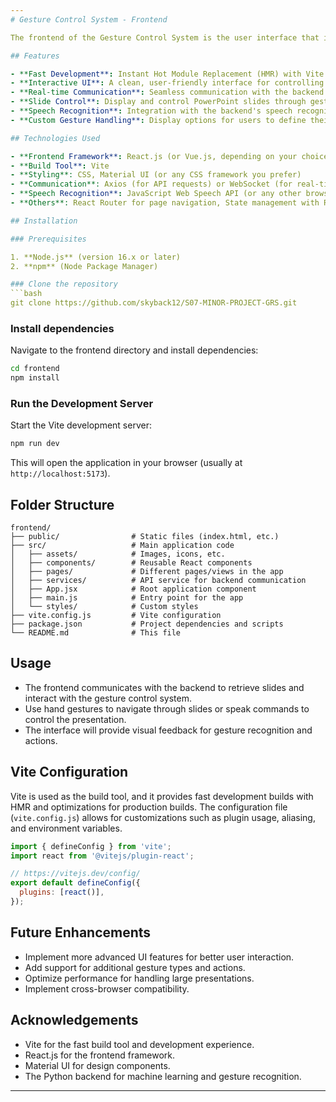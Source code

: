 ```yaml
---
# Gesture Control System - Frontend

The frontend of the Gesture Control System is the user interface that interacts with the backend and allows users to control presentations using gestures and voice commands. This project is built with[...]

## Features

- **Fast Development**: Instant Hot Module Replacement (HMR) with Vite for a smooth development experience.
- **Interactive UI**: A clean, user-friendly interface for controlling presentations.
- **Real-time Communication**: Seamless communication with the backend using RESTful APIs or WebSockets.
- **Slide Control**: Display and control PowerPoint slides through gestures and voice.
- **Speech Recognition**: Integration with the backend's speech recognition system to control slides.
- **Custom Gesture Handling**: Display options for users to define their gestures for interaction.

## Technologies Used

- **Frontend Framework**: React.js (or Vue.js, depending on your choice)
- **Build Tool**: Vite
- **Styling**: CSS, Material UI (or any CSS framework you prefer)
- **Communication**: Axios (for API requests) or WebSocket (for real-time communication)
- **Speech Recognition**: JavaScript Web Speech API (or any other browser-based speech library)
- **Others**: React Router for page navigation, State management with Redux (optional)

## Installation

### Prerequisites

1. **Node.js** (version 16.x or later)
2. **npm** (Node Package Manager)

### Clone the repository
```bash
git clone https://github.com/skyback12/S07-MINOR-PROJECT-GRS.git
```

### Install dependencies
Navigate to the frontend directory and install dependencies:
```bash
cd frontend
npm install
```

### Run the Development Server
Start the Vite development server:
```bash
npm run dev
```
This will open the application in your browser (usually at `http://localhost:5173`).

## Folder Structure

```
frontend/
├── public/                # Static files (index.html, etc.)
├── src/                   # Main application code
│   ├── assets/            # Images, icons, etc.
│   ├── components/        # Reusable React components
│   ├── pages/             # Different pages/views in the app
│   ├── services/          # API service for backend communication
│   ├── App.jsx            # Root application component
│   ├── main.js            # Entry point for the app
│   └── styles/            # Custom styles
├── vite.config.js         # Vite configuration
├── package.json           # Project dependencies and scripts
└── README.md              # This file
```

## Usage

- The frontend communicates with the backend to retrieve slides and interact with the gesture control system.
- Use hand gestures to navigate through slides or speak commands to control the presentation.
- The interface will provide visual feedback for gesture recognition and actions.

## Vite Configuration

Vite is used as the build tool, and it provides fast development builds with HMR and optimizations for production builds. The configuration file (`vite.config.js`) allows for customizations such as plugin usage, aliasing, and environment variables.

```js
import { defineConfig } from 'vite';
import react from '@vitejs/plugin-react';

// https://vitejs.dev/config/
export default defineConfig({
  plugins: [react()],
});
```

## Future Enhancements

- Implement more advanced UI features for better user interaction.
- Add support for additional gesture types and actions.
- Optimize performance for handling large presentations.
- Implement cross-browser compatibility.


## Acknowledgements

- Vite for the fast build tool and development experience.
- React.js for the frontend framework.
- Material UI for design components.
- The Python backend for machine learning and gesture recognition.

---
```


